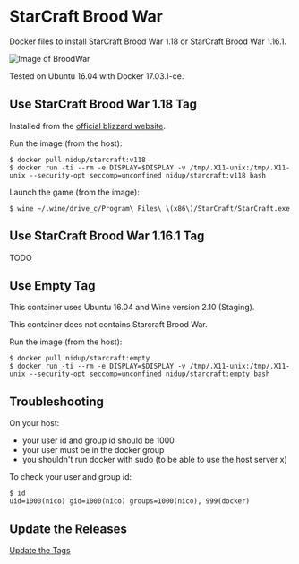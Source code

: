 # StarCraft Brood War

Docker files to install StarCraft Brood War 1.18 or StarCraft Brood War 1.16.1.

![Image of BroodWar](https://github.com/nidup/starcraft/raw/master/doc/brood-war.jpg)

Tested on Ubuntu 16.04 with Docker 17.03.1-ce.

## Use StarCraft Brood War 1.18 Tag

Installed from the [official blizzard website](https://starcraft.com/en-us/articles/20674424).

Run the image (from the host):

```
$ docker pull nidup/starcraft:v118
$ docker run -ti --rm -e DISPLAY=$DISPLAY -v /tmp/.X11-unix:/tmp/.X11-unix --security-opt seccomp=unconfined nidup/starcraft:v118 bash
```

Launch the game (from the image):

```
$ wine ~/.wine/drive_c/Program\ Files\ \(x86\)/StarCraft/StarCraft.exe
```

## Use StarCraft Brood War 1.16.1 Tag

TODO

## Use Empty Tag

This container uses Ubuntu 16.04 and Wine version 2.10 (Staging).

This container does not contains Starcraft Brood War.

Run the image (from the host):

```
$ docker pull nidup/starcraft:empty
$ docker run -ti --rm -e DISPLAY=$DISPLAY -v /tmp/.X11-unix:/tmp/.X11-unix --security-opt seccomp=unconfined nidup/starcraft:empty bash
```

## Troubleshooting

On your host:
 - your user id and group id should be 1000
 - your user must be in the docker group
 - you shouldn't run docker with sudo (to be able to use the host server x)

To check your user and group id:
```
$ id
uid=1000(nico) gid=1000(nico) groups=1000(nico), 999(docker)
```

## Update the Releases

[Update the Tags](doc/update.md)
